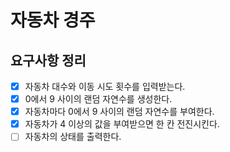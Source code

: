 # 자동차 경주

## 요구사항 정리

- [x] 자동차 대수와 이동 시도 횟수를 입력받는다.
- [x] 0에서 9 사이의 랜덤 자연수를 생성한다.
- [x] 자동차마다 0에서 9 사이의 랜덤 자연수를 부여한다.
- [x] 자동차가 4 이상의 값을 부여받으면 한 칸 전진시킨다.
- [ ] 자동차의 상태를 출력한다.